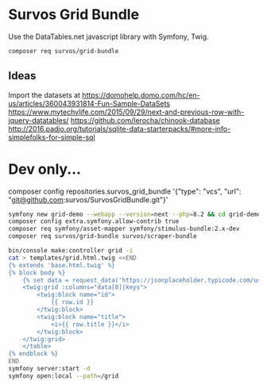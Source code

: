 # Survos Grid Bundle

Use the DataTables.net javascript library with Symfony, Twig.



```bash
composer req survos/grid-bundle
```

## 

## Ideas

Import the datasets at https://domohelp.domo.com/hc/en-us/articles/360043931814-Fun-Sample-DataSets
https://www.mytechylife.com/2015/09/29/next-and-previous-row-with-jquery-datatables/
https://github.com/lerocha/chinook-database
http://2016.padjo.org/tutorials/sqlite-data-starterpacks/#more-info-simplefolks-for-simple-sql

# Dev only...

composer config repositories.survos_grid_bundle '{"type": "vcs", "url": "git@github.com:survos/SurvosGridBundle.git"}'

```bash
symfony new grid-demo --webapp --version=next --php=8.2 && cd grid-demo
composer config extra.symfony.allow-contrib true
composer req symfony/asset-mapper symfony/stimulus-bundle:2.x-dev
composer req survos/grid-bundle survos/scraper-bundle

bin/console make:controller grid -i
cat > templates/grid.html.twig <<END
{% extends 'base.html.twig' %}
{% block body %}
    {% set data = request_data('https://jsonplaceholder.typicode.com/users') %}
    <twig:grid :columns="data[0]|keys">
        <twig:block name="id">
            {{ row.id }}
        </twig:block>
        <twig:block name="title">
            <i>{{ row.title }}</i>
        </twig:block>
    </twig:grid>
    </table>
{% endblock %}
END
symfony server:start -d
symfony open:local --path=/grid
```
